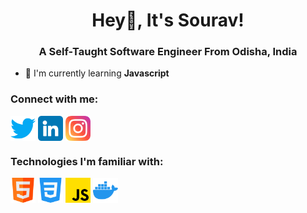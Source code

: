 <h1 align="center">Hey👋️, It's Sourav!</h1>
<h3 align="center">A Self-Taught Software Engineer From Odisha, India</h3>

- 🌱 I'm currently learning **Javascript**

<h3 align="left">Connect with me:</h3>
<p align="left">
<a href="https://twitter.com/souravstwt" target="_blank"><img src="./images-used/twitter.png" width="40px" align="center"></a>
<a href="https://www.linkedin.com/in/sourav-kumar-79715725a/"><img src="./images-used/linkedin.png" width="40px" align="center"></a>
<a href="https://www.instagram.com/the.souravkumar/" style="text-decoration: none;"><img src="./images-used/instagram.png"  width="40px" align="center"></a>
</p>
<h3>Technologies I'm familiar with:</h3>
<p>
<img src="./images-used/html.png" width="40px" align="center">
<img src="./images-used/css-3.png" width="40px" align="center">
<img src="./images-used/js.png" width="40px" align="center">
<img src="./images-used/docker.png" width="40px" align="center">
</p>



